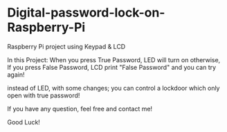 # Digital-password-lock-on-Raspberry-Pi
Raspberry Pi project using Keypad &amp; LCD 

In this Project:
When you press True Password, LED will turn on
otherwise, If you press False Password, LCD print "False Password" and you can try again!

instead of LED, with some changes; you can control a lockdoor which only open with true password!


If you have any question, feel free and contact me!


Good Luck!

